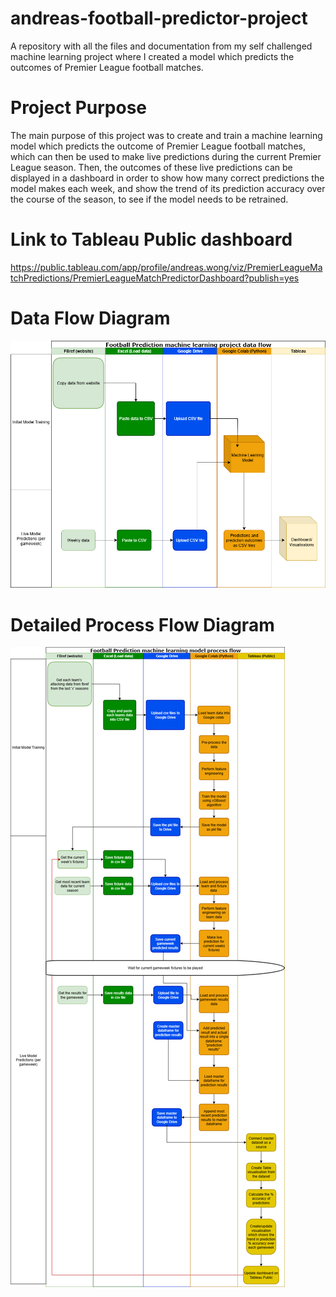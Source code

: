 # andreas-football-predictor-project
A repository with all the files and documentation from my self challenged machine learning project where I created a model which predicts the outcomes of Premier League football matches.

# Project Purpose
The main purpose of this project was to create and train a machine learning model which predicts the outcome of Premier League football matches, which can then be used to make live predictions during the current Premier League season.
Then, the outcomes of these live predictions can be displayed in a dashboard in order to show how many correct predictions the model makes each week, and show the trend of its prediction accuracy over the course of the season, to see if the model needs to be retrained.

# Link to Tableau Public dashboard
https://public.tableau.com/app/profile/andreas.wong/viz/PremierLeagueMatchPredictions/PremierLeagueMatchPredictorDashboard?publish=yes

# Data Flow Diagram
![DataFLowDiagram](Documentation/FootballPredictorDataFlowDiagram.png)

# Detailed Process Flow Diagram
![DetailedProcessDiagram](Documentation/FootballPredictorDetailedDiagram.png)


